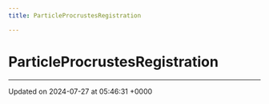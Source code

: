 ```yaml
---
title: ParticleProcrustesRegistration

---
```


# ParticleProcrustesRegistration





-------------------------------

Updated on 2024-07-27 at 05:46:31 +0000